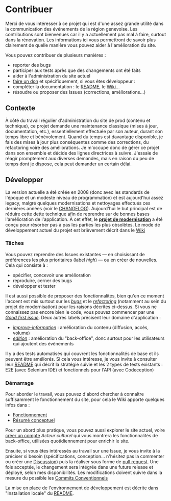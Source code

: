 # Contribuer

Merci de vous intéresser à ce projet qui est d'une assez grande utilité dans la communication des événements de la région genevoise. Les contributions sont bienvenues car il y a actuellement pas mal à faire, surtout dans la rénovation. Les informations ici vous permettront de savoir plus clairement de quelle manière vous pouvez aider à l'amélioration du site.

Vous pouvez contribuer de plusieurs manières :
- reporter des bugs
- participer aux tests après que des changements ont été faits
- aider à l'administration du site actuel
- [faire un don](https://ladecadanse.darksite.ch/articles/faireUnDon.php)
et spécifiquement, si vous êtes développeur :
- compléter la documentation : le [README](README.md), le [Wiki](https://github.com/agilare/ladecadanse/wiki)...
- résoudre ou proposer des Issues (corrections, améliorations...)

## Contexte

À côté du travail régulier d'administration du site de prod (contenu et technique), ce projet demande une maintenance classique (mises à jour, documentation, etc.), essentiellement effectuée par son auteur, durant son temps libre et bénévolement. Quand du temps est davantage disponible, je fais des mises à jour plus conséquentes comme des corrections, du refactoring voire des améliorations.
Je m'occupe donc de gérer ce projet dans son ensemble et décide des lignes directrices à suivre. J'essaie de réagir promptement aux diverses demandes, mais en raison du peu de temps dont je dispose, cela peut demander un certain délai.

## Développer

La version actuelle a été créée en 2008 (donc avec les standards de l'époque et un modeste niveau de programmation) et est aujourd'hui assez legacy, malgré quelques modernisations et nettoyages effectués ces dernières années (voir le [CHANGELOG](CHANGELOG.md)). Aujourd'hui le but principal est de réduire cette dette technique afin de reprendre sur de bonnes bases l'amélioration de l'application. À cet effet, le **[projet de modernisation](https://github.com/users/agilare/projects/2/views/1)** a été conçu pour résorber pas à pas les parties les plus obsolètes.
Le mode de développement actuel du projet est brièvement décrit dans le [Wiki](https://github.com/agilare/ladecadanse/wiki#organisation)

### Tâches

Vous pouvez reprendre des Issues existantes — en choisissant de préférences les plus prioritaires (label _high_) — ou en créer de nouvelles.
Cela qui consiste à :
- spécifier, concevoir une amélioration
- reproduire, cerner des bugs
- développer et tester

Il est aussi possible de proposer des fonctionnalités, bien qu'en ce moment l'accent est mis surtout sur les _[bugs](https://github.com/agilare/ladecadanse/issues?q=is%3Aissue+is%3Aopen+label%3Abug)_ et le _[refactoring](https://github.com/agilare/ladecadanse/labels/refactoring)_ (notamment au sein du projet de modernisation) pour les raisons décrites ci-dessus.
Si vous ne connaissez pas encore bien le code, vous pouvez commencer par une _[Good first issue](https://github.com/agilare/ladecadanse/issues?q=is%3Aopen+is%3Aissue+label%3A%22good+first+issue%22)_.
Deux autres labels précisent leur domaine d'application :
- _[improve-information](https://github.com/agilare/ladecadanse/labels/improve-information)_ : amélioration du contenu (diffusion, accès, volume)
- _[edition](https://github.com/agilare/ladecadanse/labels/edition)_ : amélioration du "back-office", donc surtout pour les utilisateurs qui ajoutent des événements

Il y a des tests automatisés qui couvrent les fonctionnalités de base et ils peuvent être améliorés. Si cela vous intéresse, je vous invite à consulter leur [README](tests/README.md) qui décrit la stratégie suivie et les 2 types de tests existants : E2E (avec Selenium IDE) et fonctionnels pour l'API (avec Codeception)

### Démarrage

Pour aborder le travail, vous pouvez d'abord chercher à connaître suffisamment le fonctionnement du site, pour cela le Wiki apporte quelques infos dans :
- [Fonctionnement](https://github.com/agilare/ladecadanse/wiki#fonctionnement-de-lapplication)
- [Résumé conceptuel](https://github.com/agilare/ladecadanse/wiki#r%C3%A9sum%C3%A9-conceptuel)

Pour un abord plus pratique, vous pouvez aussi explorer le site actuel, voire [créer un compte](https://ladecadanse.darksite.ch/user-register.php) *Acteur culturel* qui vous montrera les fonctionnalités de back-office, utilisées quotidiennement pour enrichir le site.

Ensuite, si vous êtes intéressés au travail sur une Issue, je vous invite à la préciser si besoin (spécifications, conception... n'hésitez pas la commenter ou créer une [Discussion](https://github.com/agilare/ladecadanse/discussions)) puis la réaliser sous forme de [pull request](https://github.com/agilare/ladecadanse/pulls). Une fois acceptée, le changement sera intégrée dans une future release et déployé, selon mes disponibilités.
Les modifications doivent suivre dans la mesure du possible les [Commits Conventionnels](https://www.conventionalcommits.org/fr/v1.0.0/)

La mise en place de l'environnement de développement est décrite dans "Installation locale" du [README](README.md).
